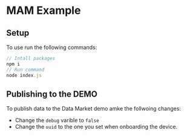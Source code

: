 # MAM Example

## Setup
To use run the following commands:

```javascript
// Intall packages
npm i
// Run command
node index.js
```

## Publishing to the DEMO
To publish data to the Data Market demo amke the follwoing changes:
- Change the `debug` varible to `false`
- Change the `uuid` to the one you set when onboarding the device.


